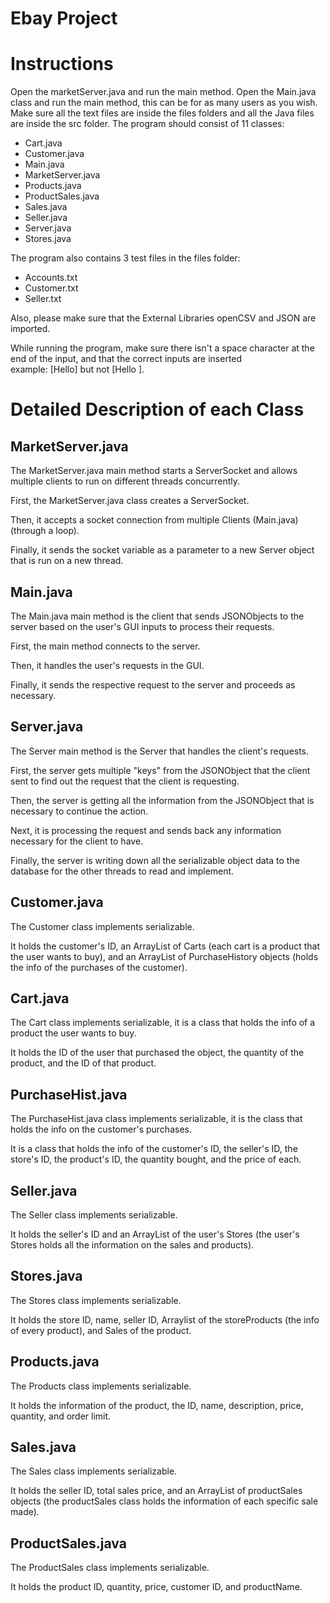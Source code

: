 # Ebay Project


# Instructions
Open the marketServer.java and run the main method.
Open the Main.java class and run the main method, this can be for as many users as you wish.
Make sure all the text files are inside the files folders and all the Java files are inside the src folder.
The program should consist of 11 classes:
- Cart.java
- Customer.java
- Main.java
- MarketServer.java
- Products.java
- ProductSales.java
- Sales.java
- Seller.java
- Server.java
- Stores.java

The program also contains 3 test files in the files folder:
- Accounts.txt
- Customer.txt
- Seller.txt

Also, please make sure that the External Libraries openCSV and JSON are imported.

While running the program, make sure there isn't a space character at the end of the input, and that the correct inputs are inserted\
example: [Hello] but not [Hello ].

# Detailed Description of each Class

## MarketServer.java
The MarketServer.java main method starts a ServerSocket and allows multiple clients to run on different threads
concurrently.

First, the MarketServer.java class creates a ServerSocket.

Then, it accepts a socket connection from multiple Clients (Main.java) (through a loop).

Finally, it sends the socket variable as a parameter to a new Server object that is run on a new thread.


## Main.java
The Main.java main method is the client that sends JSONObjects to the server based on the user's GUI inputs to process their requests.

First, the main method connects to the server.

Then, it handles the user's requests in the GUI.

Finally, it sends the respective request to the server and proceeds as necessary.


## Server.java
The Server main method is the Server that handles the client's requests.

First, the server gets multiple "keys" from the JSONObject that the client sent to find out the request that the client is requesting.

Then, the server is getting all the information from the JSONObject that is necessary to continue the action.

Next, it is processing the request and sends back any information necessary for the client to have.

Finally, the server is writing down all the serializable object data to the database for the other threads to read and implement.


## Customer.java
The Customer class implements serializable.

It holds the customer's ID, an ArrayList of Carts (each cart is a product that the user wants to buy), and an ArrayList of PurchaseHistory objects (holds the info of the purchases of the customer).


## Cart.java
The Cart class implements serializable, it is a class that holds the info of a product the user wants to buy.

It holds the ID of the user that purchased the object, the quantity of the product, and the ID of that product.


## PurchaseHist.java
The PurchaseHist.java class implements serializable, it is the class that holds the info on the customer's purchases.

It is a class that holds the info of the customer's ID, the seller's ID, the store's ID, the product's ID, the quantity bought, and the price of each.


## Seller.java
The Seller class implements serializable.

It holds the seller's ID and an ArrayList of the user's Stores (the user's Stores holds all the information on the sales and products).


## Stores.java
The Stores class implements serializable.

It holds the store ID, name, seller ID, Arraylist of the storeProducts (the info of every product), and Sales of the product.


## Products.java
The Products class implements serializable.

It holds the information of the product, the ID, name, description, price, quantity, and order limit.


## Sales.java
The Sales class implements serializable.

It holds the seller ID, total sales price, and an ArrayList of productSales objects (the productSales class holds the information of each specific sale made).


## ProductSales.java
The ProductSales class implements serializable.

It holds the product ID, quantity, price, customer ID, and productName. 
